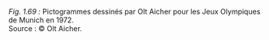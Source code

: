 *Fig. 1.69 :* Pictogrammes dessinés par Olt Aicher pour les Jeux Olympiques de Munich en 1972.  
Source : © Olt Aicher.